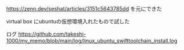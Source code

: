 https://zenn.dev/seshat/articles/3151c5643785dd を元にできた

virtual box にubuntuの仮想環境入れたもので試した

ログ https://github.com/takeshi-1000/my_memo/blob/main/log/linux_ubuntu_swifttoolchain_install.log
